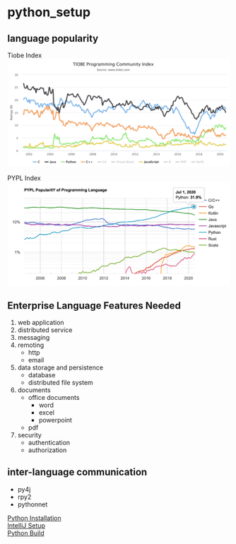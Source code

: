 # python_setup

## language popularity

Tiobe Index
![Tiobe Index](tiobe_index.png)

PYPL Index
![PYPL Index](pypl_index.png)

## Enterprise Language Features Needed
1. web application
2. distributed service
3. messaging
4. remoting
    - http
    - email
5. data storage and persistence 
    - database
    - distributed file system
6. documents
    - office documents
        - word
        - excel
        - powerpoint
    - pdf
7. security
    - authentication
    - authorization
    
## inter-language communication
- py4j
- rpy2
- pythonnet

[Python Installation](python_installation.md)  
[IntelliJ Setup](intellij_setup.md)  
[Python Build](python_build.md)